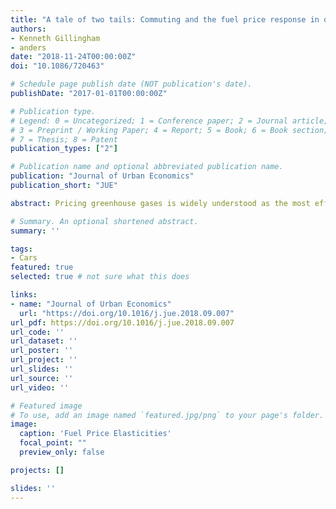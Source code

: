 ```yaml
---
title: "A tale of two tails: Commuting and the fuel price response in driving"
authors:
- Kenneth Gillingham 
- anders
date: "2018-11-24T00:00:00Z"
doi: "10.1086/720463"

# Schedule page publish date (NOT publication's date).
publishDate: "2017-01-01T00:00:00Z"

# Publication type.
# Legend: 0 = Uncategorized; 1 = Conference paper; 2 = Journal article;
# 3 = Preprint / Working Paper; 4 = Report; 5 = Book; 6 = Book section;
# 7 = Thesis; 8 = Patent
publication_types: ["2"]

# Publication name and optional abbreviated publication name.
publication: "Journal of Urban Economics"
publication_short: "JUE"

abstract: Pricing greenhouse gases is widely understood as the most efficient approach for mitigating climate change, yet distributional effects hamper political acceptance. These distributional effects are especially important in transport, the fastest growing sector for greenhouse gas emissions. Using rich data covering the entire population of vehicles and households in Denmark, this study uncovers an important feature of driving demand; two groups of much more responsive households in the lower and upper tails of the work distance distribution. We further estimate the causal effect of public transport--a critical determinant of the upper tail--and show how public transport access can both reconcile differences in fuel price elasticities between the United States and Europe, and considerably influence the distributional effects of fuel pricing.

# Summary. An optional shortened abstract.
summary: ''

tags:
- Cars
featured: true
selected: true # not sure what this does

links:
- name: "Journal of Urban Economics"
  url: "https://doi.org/10.1016/j.jue.2018.09.007"
url_pdf: https://doi.org/10.1016/j.jue.2018.09.007
url_code: ''
url_dataset: ''
url_poster: ''
url_project: ''
url_slides: ''
url_source: ''
url_video: ''

# Featured image
# To use, add an image named `featured.jpg/png` to your page's folder. 
image:
  caption: 'Fuel Price Elasticities'
  focal_point: ""
  preview_only: false

projects: []

slides: ''
---
```




